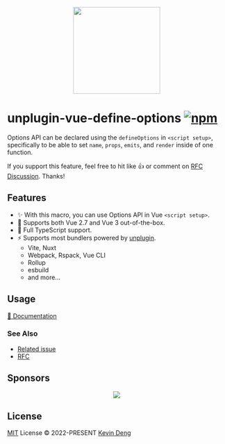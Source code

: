 <p align="center">
  <img src="https://github.com/vue-macros/vue-macros/raw/main/docs/public/logo.svg" width="200px" />
</p>

# unplugin-vue-define-options [![npm](https://img.shields.io/npm/v/unplugin-vue-define-options.svg)](https://npmjs.com/package/unplugin-vue-define-options)

Options API can be declared using the `defineOptions` in `<script setup>`, specifically to be able to set `name`, `props`, `emits`, and `render` inside of one function.

If you support this feature, feel free to hit like 👍 or comment on [RFC Discussion](https://github.com/vuejs/rfcs/discussions/430). Thanks!

## Features

- ✨ With this macro, you can use Options API in Vue `<script setup>`.
- 💚 Supports both Vue 2.7 and Vue 3 out-of-the-box.
- 🦾 Full TypeScript support.
- ⚡️ Supports most bundlers powered by [unplugin](https://github.com/unjs/unplugin).
  - Vite, Nuxt
  - Webpack, Rspack, Vue CLI
  - Rollup
  - esbuild
  - and more...

## Usage

[📜 Documentation](https://vue-macros.dev/macros/define-options.html)

### See Also

- [Related issue](https://github.com/vuejs/core/issues/5218#issuecomment-1032107354)
- [RFC](https://github.com/vuejs/rfcs/discussions/430)

## Sponsors

<p align="center">
  <a href="https://cdn.jsdelivr.net/gh/sxzz/sponsors/sponsors.wide.svg">
    <img src='https://cdn.jsdelivr.net/gh/sxzz/sponsors/sponsors.wide.svg'/>
  </a>
</p>

## License

[MIT](./LICENSE) License © 2022-PRESENT [Kevin Deng](https://github.com/sxzz)
